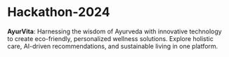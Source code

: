 # Hackathon-2024
**AyurVita**: Harnessing the wisdom of Ayurveda with innovative technology to create eco-friendly, personalized wellness solutions. Explore holistic care, AI-driven recommendations, and sustainable living in one platform. 
